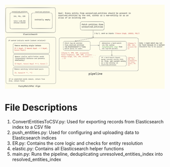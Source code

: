 <img src = 'flowchart.png'>


<h1>File Descriptions </h1>

<ol>
  <li>ConvertEntitiesToCSV.py: Used for exporting records from Elasticsearch index to a CSV file</li>
  <li>push_entities.py: Used for configuring and uploading data to Elasticsearch indices </li>
  <li>ER.py: Contains the core logic and checks for entity resolution</li>
  <li>elastic.py: Contains all Elasticsearch helper functions</li>
  <li>main.py: Runs the pipeline, deduplicating unresolved_entities_index into resolved_entities_index</li>
</ol>

